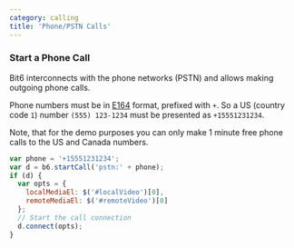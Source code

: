 ```yaml
---
category: calling
title: 'Phone/PSTN Calls'
---
```


### Start a Phone Call

Bit6 interconnects with the phone networks (PSTN) and allows making outgoing phone calls.

Phone numbers must be in [E164](http://en.wikipedia.org/wiki/E.164) format, prefixed with `+`. So a US (country code `1`) number `(555) 123-1234` must be presented as `+15551231234`.

Note, that for the demo purposes you can only make 1 minute free phone calls to the US and Canada numbers.


```js
var phone = '+15551231234';
var d = b6.startCall('pstn:' + phone);
if (d) {
  var opts = {
    localMediaEl: $('#localVideo')[0],
    remoteMediaEl: $('#remoteVideo')[0]
  };
  // Start the call connection
  d.connect(opts);
}
```
